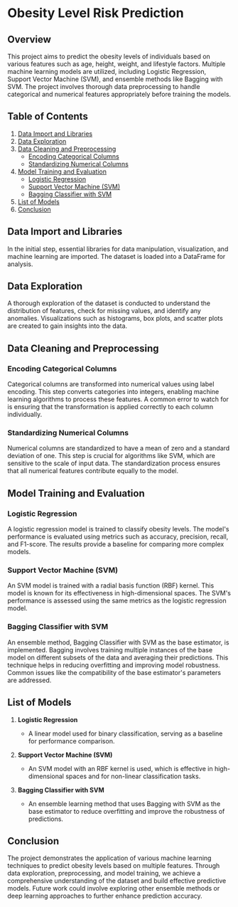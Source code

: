 # Obesity Level Risk Prediction

## Overview

This project aims to predict the obesity levels of individuals based on various features such as age, height, weight, and lifestyle factors. Multiple machine learning models are utilized, including Logistic Regression, Support Vector Machine (SVM), and ensemble methods like Bagging with SVM. The project involves thorough data preprocessing to handle categorical and numerical features appropriately before training the models.

## Table of Contents
1. [Data Import and Libraries](#data-import-and-libraries)
2. [Data Exploration](#data-exploration)
3. [Data Cleaning and Preprocessing](#data-cleaning-and-preprocessing)
   - [Encoding Categorical Columns](#encoding-categorical-columns)
   - [Standardizing Numerical Columns](#standardizing-numerical-columns)
4. [Model Training and Evaluation](#model-training-and-evaluation)
   - [Logistic Regression](#logistic-regression)
   - [Support Vector Machine (SVM)](#support-vector-machine-svm)
   - [Bagging Classifier with SVM](#bagging-classifier-with-svm)
5. [List of Models](#list-of-models)
6. [Conclusion](#conclusion)

## Data Import and Libraries

In the initial step, essential libraries for data manipulation, visualization, and machine learning are imported. The dataset is loaded into a DataFrame for analysis.

## Data Exploration

A thorough exploration of the dataset is conducted to understand the distribution of features, check for missing values, and identify any anomalies. Visualizations such as histograms, box plots, and scatter plots are created to gain insights into the data.

## Data Cleaning and Preprocessing

### Encoding Categorical Columns

Categorical columns are transformed into numerical values using label encoding. This step converts categories into integers, enabling machine learning algorithms to process these features. A common error to watch for is ensuring that the transformation is applied correctly to each column individually.

### Standardizing Numerical Columns

Numerical columns are standardized to have a mean of zero and a standard deviation of one. This step is crucial for algorithms like SVM, which are sensitive to the scale of input data. The standardization process ensures that all numerical features contribute equally to the model.

## Model Training and Evaluation

### Logistic Regression

A logistic regression model is trained to classify obesity levels. The model's performance is evaluated using metrics such as accuracy, precision, recall, and F1-score. The results provide a baseline for comparing more complex models.

### Support Vector Machine (SVM)

An SVM model is trained with a radial basis function (RBF) kernel. This model is known for its effectiveness in high-dimensional spaces. The SVM's performance is assessed using the same metrics as the logistic regression model.

### Bagging Classifier with SVM

An ensemble method, Bagging Classifier with SVM as the base estimator, is implemented. Bagging involves training multiple instances of the base model on different subsets of the data and averaging their predictions. This technique helps in reducing overfitting and improving model robustness. Common issues like the compatibility of the base estimator's parameters are addressed.

## List of Models

1. **Logistic Regression**
   - A linear model used for binary classification, serving as a baseline for performance comparison.
   
2. **Support Vector Machine (SVM)**
   - An SVM model with an RBF kernel is used, which is effective in high-dimensional spaces and for non-linear classification tasks.

3. **Bagging Classifier with SVM**
   - An ensemble learning method that uses Bagging with SVM as the base estimator to reduce overfitting and improve the robustness of predictions.

## Conclusion

The project demonstrates the application of various machine learning techniques to predict obesity levels based on multiple features. Through data exploration, preprocessing, and model training, we achieve a comprehensive understanding of the dataset and build effective predictive models. Future work could involve exploring other ensemble methods or deep learning approaches to further enhance prediction accuracy.
